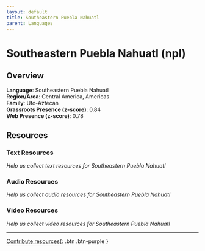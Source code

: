 ```yaml
---
layout: default
title: Southeastern Puebla Nahuatl
parent: Languages
---
```


# Southeastern Puebla Nahuatl (npl)

## Overview

**Language**: Southeastern Puebla Nahuatl  
**Region/Area**: Central America, Americas  
**Family**: Uto-Aztecan  
**Grassroots Presence (z-score)**: 0.84  
**Web Presence (z-score)**: 0.78  

## Resources

### Text Resources
*Help us collect text resources for Southeastern Puebla Nahuatl*

### Audio Resources
*Help us collect audio resources for Southeastern Puebla Nahuatl*

### Video Resources
*Help us collect video resources for Southeastern Puebla Nahuatl*

---

[Contribute resources](https://forms.office.com/e/1SfLJx3u1r){: .btn .btn-purple }
